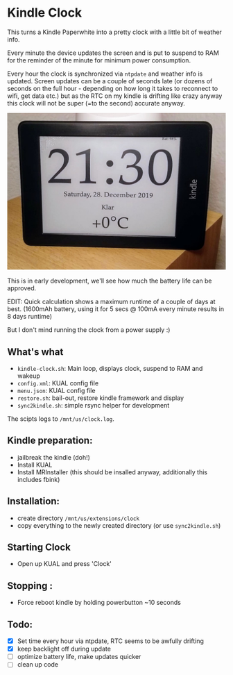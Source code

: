 # Kindle Clock

This turns a Kindle Paperwhite into a pretty clock with a little bit of weather info.

Every minute the device updates the screen and is put to suspend to RAM for the reminder of the minute for minimum power consumption.

Every hour the clock is synchronized via `ntpdate` and weather info is updated. Screen updates can be a couple of seconds late (or dozens of seconds on the full hour - depending on how long it takes to reconnect to wifi, get data etc.) but as the RTC on my kindle is drifting like crazy anyway this clock will not be super (=to the second) accurate anyway.

![screenshot](./screenshot.jpg)

This is in early development, we'll see how much the battery life can be approved.

EDIT: Quick calculation shows a maximum runtime of a couple of days at best. (1600mAh battery, using it for 5 secs @ 100mA every minute results in 8 days runtime)

But I don't mind running the clock from a power supply :)

## What's what
* `kindle-clock.sh`: Main loop, displays clock, suspend to RAM and wakeup
* `config.xml`: KUAL config file
* `menu.json`: KUAL config file
* `restore.sh`: bail-out, restore kindle framework and display
* `sync2kindle.sh`: simple rsync helper for development

The scipts logs to `/mnt/us/clock.log`.

## Kindle preparation:
* jailbreak the kindle (doh!)
* Install KUAL
* Install MRInstaller (this should be insalled anyway, additionally this includes fbink)

## Installation:
* create directory `/mnt/us/extensions/clock`
* copy everything to the newly created directory (or use `sync2kindle.sh`)

## Starting Clock
* Open up KUAL and press 'Clock'

## Stopping :
* Force reboot kindle by holding powerbutton ~10 seconds

## Todo:
* [x] Set time every hour via ntpdate, RTC seems to be awfully drifting
* [x] keep backlight off during update
* [ ] optimize battery life, make updates quicker
* [ ] clean up code
